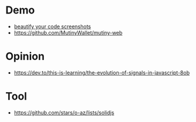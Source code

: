 # Demo

- [beautify your code screenshots](https://github.com/riccardoperra/codeimage)
- https://github.com/MutinyWallet/mutiny-web

# Opinion

- https://dev.to/this-is-learning/the-evolution-of-signals-in-javascript-8ob

# Tool

- https://github.com/stars/o-az/lists/solidjs
